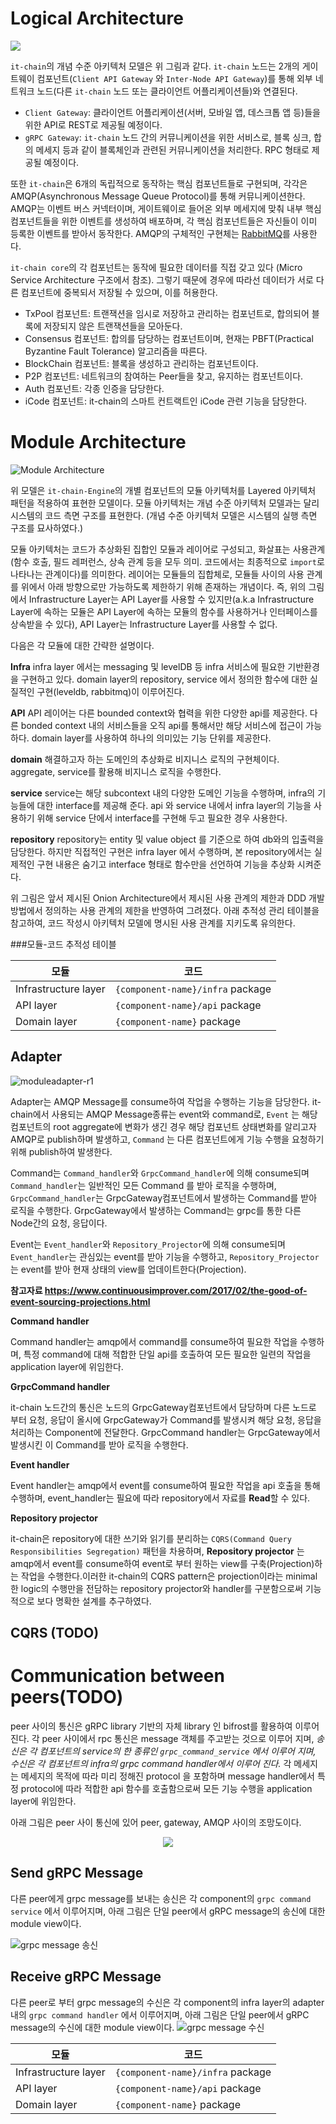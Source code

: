 # Logical Architecture

![](../images/it-chain-logical-view-architecture-r5.png)

`it-chain`의 개념 수준 아키텍처 모델은 위 그림과 같다. `it-chain` 노드는 2개의 게이트웨이 컴포넌트(`Client API Gateway` 와 `Inter-Node API Gateway`)를 통해 외부 네트워크 노드(다른 `it-chain` 노드 또는 클라이언트 어플리케이션들)와 연결된다.

* `Client Gateway`: 클라이언트 어플리케이션(서버, 모바일 앱, 데스크톱 앱 등)들을 위한 API로 REST로 제공될 예정이다.
* `gRPC Gateway`: `it-chain` 노드 간의 커뮤니케이션을 위한 서비스로, 블록 싱크, 합의 메세지 등과 같이 블록체인과 관련된 커뮤니케이션을 처리한다. RPC 형태로 제공될 예정이다.

또한 `it-chain`은 6개의 독립적으로 동작하는 핵심 컴포넌트들로 구현되며, 각각은 AMQP(Asynchronous Message Queue Protocol)를 통해 커뮤니케이션한다. AMQP는 이벤트 버스 커넥터이며, 게이트웨이로 들어온 외부 메세지에 맞춰 내부 핵심 컴포넌트들을 위한 이벤트를 생성하여 배포하며, 각 핵심 컴포넌트들은 자신들이 이미 등록한 이벤트를 받아서 동작한다. AMQP의 구체적인 구현체는 [RabbitMQ](https://www.rabbitmq.com)를 사용한다.

`it-chain core`의 각 컴포넌트는 동작에 필요한 데이터를 직접 갖고 있다 (Micro Service Architecture 구조에서 참조). 그렇기 때문에 경우에 따라선 데이터가 서로 다른 컴포넌트에 중복되서 저장될 수 있으며, 이를 허용한다.

* TxPool 컴포넌트: 트랜잭션을 임시로 저장하고 관리하는 컴포넌트로, 합의되어 블록에 저장되지 않은 트랜잭션들을 모아둔다.
* Consensus 컴포넌트: 합의를 담당하는 컴포넌트이며, 현재는 PBFT(Practical Byzantine Fault Tolerance) 알고리즘을 따른다.
* BlockChain 컴포넌트: 블록을 생성하고 관리하는 컴포넌트이다.
* P2P 컴포넌트: 네트워크의 참여하는 Peer들을 찾고, 유지하는 컴포넌트이다.
* Auth 컴포넌트: 각종 인증을 담당한다.
* iCode 컴포넌트: it-chain의 스마트 컨트랙트인 iCode 관련 기능을 담당한다.


# Module Architecture

![Module Architecture](../images/[module]component-r3.png)

위 모델은 `it-chain-Engine`의 개별 컴포넌트의 모듈 아키텍처를 Layered 아키텍처 패턴을 적용하여 표현한 모델이다. 모듈 아키텍처는 개념 수준 아키텍처 모델과는 달리 시스템의 코드 측면 구조를 표현한다. (개념 수준 아키텍처 모델은 시스템의 실행 측면 구조를 묘사하였다.)

모듈 아키텍처는 코드가 추상화된 집합인 모듈과 레이어로 구성되고, 화살표는 사용관계(함수 호출, 필드 레퍼런스, 상속 관계 등을 모두 의미. 코드에서는 최종적으로 `import`로 나타나는 관계이다)를 의미한다. 레이어는 모듈들의 집합체로, 모듈들 사이의 사용 관계를 위에서 아래 방향으로만 가능하도록 제한하기 위해 존재하는 개념이다. 즉, 위의 그림에서 Infrastructure Layer는 API Layer를 사용할 수 있지만(a.k.a Infrastructure Layer에 속하는 모듈은 API Layer에 속하는 모듈의 함수를 사용하거나 인터페이스를 상속받을 수 있다), API Layer는 Infrastructure Layer를 사용할 수 없다.

다음은 각 모듈에 대한 간략한 설명이다.

**Infra**
infra layer 에서는 messaging 및 levelDB 등 infra 서비스에 필요한 기반환경을 구현하고 있다.
domain layer의 repository, service 에서 정의한 함수에 대한 실질적인 구현(leveldb, rabbitmq)이 이루어진다.

**API**
API 레이어는 다른 bounded context와 협력을 위한 다양한 api를 제공한다.
다른 bonded context 내의 서비스들을 오직 api를 통해서만 해당 서비스에 접근이 가능하다. domain layer를 사용하여 하나의 의미있는 기능 단위를 제공한다.

**domain**
해결하고자 하는 도메인의 추상화로 비지니스 로직의 구현체이다. aggregate, service를 활용해 비지니스 로직을 수행한다.

**service**
service는 해당 subcontext 내의 다양한 도메인 기능을 수행하며, infra의 기능들에 대한 interface를 제공해 준다.
api 와 service 내에서 infra layer의 기능을 사용하기 위해 service 단에서 interface를 구현해 두고 필요한 경우 사용한다.

**repository**
repository는 entity 및 value object 를 기준으로 하여 db와의 입출력을 담당한다. 하지만 직접적인 구현은 infra layer 에서 수행하며, 본 repository에서는 실제적인 구현 내용은 숨기고 interface 형태로 함수만을 선언하여 기능을 추상화 시켜준다.



위 그림은 앞서 제시된 Onion Architecture에서 제시된 사용 관계의 제한과 DDD 개발방법에서 정의하는 사용 관계의 제한을 반영하여 그려졌다. 아래 추적성 관리 테이블을 참고하여, 코드 작성시 아키텍처 모델에 명시된 사용 관계를 지키도록 유의한다.



###모듈-코드 추적성 테이블

| 모듈                 | 코드                             |
| -------------------- | -------------------------------- |
| Infrastructure layer | `{component-name}/infra` package |
| API layer            | `{component-name}/api` package   |
| Domain layer         | `{component-name}` package       |



## Adapter

![moduleadapter-r1](../images/[module]adapter-r2.png)

Adapter는 AMQP Message를 consume하여 작업을 수행하는 기능을 담당한다. it-chain에서 사용되는 AMQP Message종류는 event와 command로, `Event` 는 해당 컴포넌트의 root aggregate에 변화가 생긴 경우 해당 컴포넌트 상태변화를 알리고자 AMQP로 publish하며 발생하고, `Command` 는 다른 컴포넌트에게 기능 수행을 요청하기 위해 publish하여 발생한다.

Command는 `Command_handler`와 `GrpcCommand_handler`에 의해 consume되며 `Command_handler`는 일반적인  모든  Command 를 받아 로직을 수행하며, `GrpcCommand_handler`는 GrpcGateway컴포넌트에서 발생하는 Command를 받아 로직을 수행한다. GrpcGateway에서 발생하는 Command는 grpc를 통한 다른 Node간의 요청, 응답이다.

Event는 `Event_handler`와 `Repository_Projector`에 의해 consume되며 `Event_handler`는 관심있는 event를 받아 기능을 수행하고, `Repository_Projector`는 event를 받아 현재 상태의 view를 업데이트한다(Projection).

**참고자료 https://www.continuousimprover.com/2017/02/the-good-of-event-sourcing-projections.html**



**Command handler**

Command handler는 amqp에서 command를 consume하여 필요한 작업을 수행하며, 특정 command에 대해 적합한 단일 api를 호출하여 모든 필요한 일련의 작업을 application layer에 위임한다.

**GrpcCommand handler**

it-chain 노드간의 통신은 노드의 GrpcGateway컴포넌트에서 담당하며 다른 노드로 부터 요청, 응답이 올시에 GrpcGateway가 Command를 발생시켜 해당 요청, 응답을 처리하는 Component에 전달한다. GrpcCommand handler는 GrpcGateway에서 발생시킨 이 Command를 받아 로직을 수행한다.

**Event handler**

Event handler는 amqp에서 event를 consume하여 필요한 작업을 api 호출을 통해 수행하며, event_handler는 필요에 따라 repository에서 자료를 **Read**할 수 있다.

**Repository projector**

it-chain은 repository에 대한 쓰기와 읽기를 분리하는 `CQRS(Command Query Responsibilities Segregation)` 패턴을 차용하며, **Repository projector** 는 amqp에서 event를 consume하여 event로 부터 원하는 view를 구축(Projection)하는 작업을 수행한다.이러한 it-chain의 CQRS pattern은 projection이라는 minimal 한 logic의 수행만을 전담하는 repository projector와 handler를 구분함으로써 기능적으로 보다 명확한 설계를 추구하였다.




## CQRS (TODO)




# Communication between peers(TODO)
peer 사이의 통신은 gRPC library 기반의 자체 library 인 bifrost를 활용하여 이루어 진다. 각 peer 사이에서 rpc 통신은 message 객체를 주고받는 것으로 이루어 지며, _송신은 각 컴포넌트의 service의 한 종류인 `grpc_command_service` 에서 이루어 지며, 수신은 각 컴포넌트의 infra의 grpc command handler에서 이루어 진다._ 각 메세지는 메세지의 목적에 따라 미리 정해진 protocol 을 포함하며 message handler에서 특정 protocol에 따라 적합한 api 함수를 호출함으로써 모든 기능 수행을 application layer에 위임한다.

아래 그림은 peer 사이 통신에 있어 peer, gateway, AMQP 사이의 조망도이다.
<p align="center"><img src="../images/[logical]peer-communication.png">

## Send gRPC Message
다른 peer에게 grpc message를 보내는 송신은 각 component의 `grpc command service` 에서 이루어지며, 아래 그림은 단일 peer에서 gRPC message의 송신에 대한 module view이다.

![grpc message 송신](../images/GrpcMessageSend.png)



## Receive gRPC Message
다른 peer로 부터 grpc message의 수신은 각 component의 infra layer의 adapter내의 `grpc command handler` 에서 이루어지며, 아래 그림은 단일 peer에서 gRPC message의 수신에 대한 module view이다.
![grpc message 수신](../images/GrpcMessageReceive.png)


모듈 | 코드
-----|-----
Infrastructure layer | `{component-name}/infra` package
API layer | `{component-name}/api` package
Domain layer | `{component-name}` package
